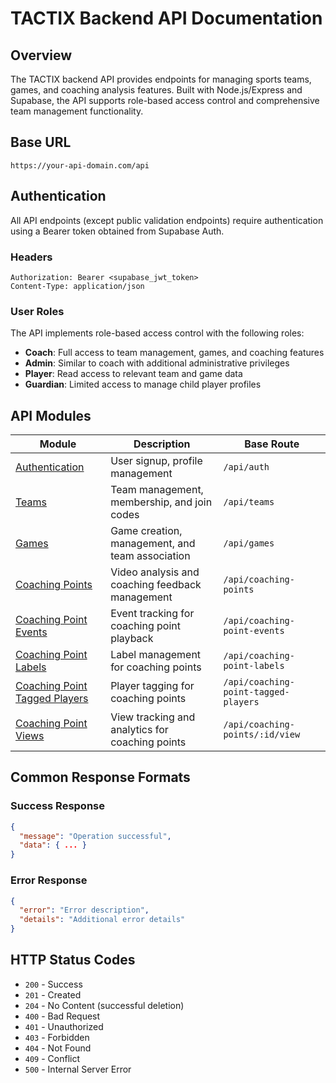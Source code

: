 # TACTIX Backend API Documentation

## Overview

The TACTIX backend API provides endpoints for managing sports teams, games, and coaching analysis features. Built with Node.js/Express and Supabase, the API supports role-based access control and comprehensive team management functionality.

## Base URL

```
https://your-api-domain.com/api
```

## Authentication

All API endpoints (except public validation endpoints) require authentication using a Bearer token obtained from Supabase Auth.

### Headers

```
Authorization: Bearer <supabase_jwt_token>
Content-Type: application/json
```

### User Roles

The API implements role-based access control with the following roles:

- **Coach**: Full access to team management, games, and coaching features
- **Admin**: Similar to coach with additional administrative privileges
- **Player**: Read access to relevant team and game data
- **Guardian**: Limited access to manage child player profiles

## API Modules

| Module | Description | Base Route |
|--------|-------------|------------|
| [Authentication](./backend/API/auth.md) | User signup, profile management | `/api/auth` |
| [Teams](./backend/API/teams.md) | Team management, membership, and join codes | `/api/teams` |
| [Games](./backend/API/games.md) | Game creation, management, and team association | `/api/games` |
| [Coaching Points](./backend/API/coaching-points.md) | Video analysis and coaching feedback management | `/api/coaching-points` |
| [Coaching Point Events](./backend/API/coaching-point-events.md) | Event tracking for coaching point playback | `/api/coaching-point-events` |
| [Coaching Point Labels](./backend/API/coaching-point-labels.md) | Label management for coaching points | `/api/coaching-point-labels` |
| [Coaching Point Tagged Players](./backend/API/coaching-point-tagged-players.md) | Player tagging for coaching points | `/api/coaching-point-tagged-players` |
| [Coaching Point Views](./backend/API/coaching-point-views.md) | View tracking and analytics for coaching points | `/api/coaching-points/:id/view` |

## Common Response Formats

### Success Response
```json
{
  "message": "Operation successful",
  "data": { ... }
}
```

### Error Response
```json
{
  "error": "Error description",
  "details": "Additional error details"
}
```

## HTTP Status Codes

- `200` - Success
- `201` - Created
- `204` - No Content (successful deletion)
- `400` - Bad Request
- `401` - Unauthorized
- `403` - Forbidden
- `404` - Not Found
- `409` - Conflict
- `500` - Internal Server Error
